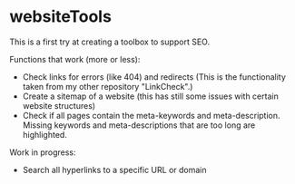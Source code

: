 # websiteTools

This is a first try at creating a toolbox to support SEO.

Functions that work (more or less):
- Check links for errors (like 404) and redirects (This is the functionality taken from my other repository "LinkCheck".)
- Create a sitemap of a website (this has still some issues with certain website structures)
- Check if all pages contain the meta-keywords and meta-description. Missing keywords and meta-descriptions that are too long are highlighted.

Work in progress:
- Search all hyperlinks to a specific URL or domain
